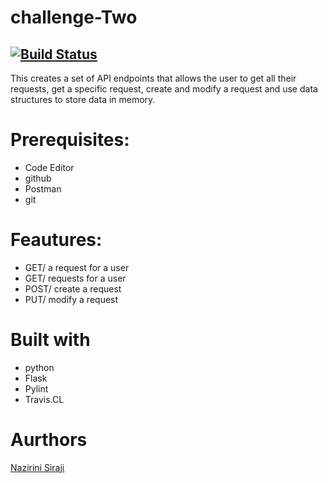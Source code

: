 # challenge-Two
## [![Build Status](https://travis-ci.org/hansuMbale/challenge-Two.svg?branch=test)](https://travis-ci.org/hansuMbale/challenge-Two)
This creates a set of API endpoints that allows the user to get all their requests, get a specific request, create and modify a request and use data structures to store data in memory.

# Prerequisites:
 * Code Editor
 * github
 * Postman
 * git
 
 # Feautures:
* GET/ a request for a user
* GET/ requests for a user
* POST/ create a request
* PUT/ modify a request

# Built with
* python
* Flask
* Pylint
* Travis.CL

# Aurthors
[Nazirini Siraji](https://github.com/hansuMbale/challenge-Two)
